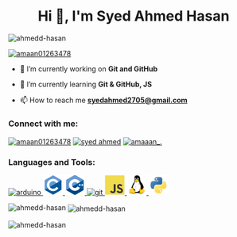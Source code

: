 
<h1 align="center">Hi 👋, I'm Syed Ahmed Hasan</h1>
<p align="left"> <img src="https://komarev.com/ghpvc/?username=ahmedd-hasan&label=Profile%20views&color=0e75b6&style=flat" alt="ahmedd-hasan" /> </p>

<p align="left"> <a href="https://twitter.com/amaan01263478" target="blank"><img src="https://img.shields.io/twitter/follow/amaan01263478?logo=twitter&style=for-the-badge" alt="amaan01263478" /></a> </p>

- 🔭 I’m currently working on **Git and GitHub**

- 🌱 I’m currently learning **Git & GitHub, JS**

- 📫 How to reach me **syedahmed2705@gmail.com**

<h3 align="left">Connect with me:</h3>
<p align="left">
<a href="https://twitter.com/amaan01263478" target="blank"><img align="center" src="https://raw.githubusercontent.com/rahuldkjain/github-profile-readme-generator/master/src/images/icons/Social/twitter.svg" alt="amaan01263478" height="30" width="40" /></a>
<a href="https://linkedin.com/in/syed ahmed" target="blank"><img align="center" src="https://raw.githubusercontent.com/rahuldkjain/github-profile-readme-generator/master/src/images/icons/Social/linked-in-alt.svg" alt="syed ahmed" height="30" width="40" /></a>
<a href="https://instagram.com/amaaan_." target="blank"><img align="center" src="https://raw.githubusercontent.com/rahuldkjain/github-profile-readme-generator/master/src/images/icons/Social/instagram.svg" alt="amaaan_." height="30" width="40" /></a>
</p>

<h3 align="left">Languages and Tools:</h3>
<p align="left"> <a href="https://www.arduino.cc/" target="_blank" rel="noreferrer"> <img src="https://cdn.worldvectorlogo.com/logos/arduino-1.svg" alt="arduino" width="40" height="40"/> </a> <a href="https://www.cprogramming.com/" target="_blank" rel="noreferrer"> <img src="https://raw.githubusercontent.com/devicons/devicon/master/icons/c/c-original.svg" alt="c" width="40" height="40"/> </a> <a href="https://www.w3schools.com/cpp/" target="_blank" rel="noreferrer"> <img src="https://raw.githubusercontent.com/devicons/devicon/master/icons/cplusplus/cplusplus-original.svg" alt="cplusplus" width="40" height="40"/> </a> <a href="https://git-scm.com/" target="_blank" rel="noreferrer"> <img src="https://www.vectorlogo.zone/logos/git-scm/git-scm-icon.svg" alt="git" width="40" height="40"/> </a> <a href="https://developer.mozilla.org/en-US/docs/Web/JavaScript" target="_blank" rel="noreferrer"> <img src="https://raw.githubusercontent.com/devicons/devicon/master/icons/javascript/javascript-original.svg" alt="javascript" width="40" height="40"/> </a> <a href="https://www.linux.org/" target="_blank" rel="noreferrer"> <img src="https://raw.githubusercontent.com/devicons/devicon/master/icons/linux/linux-original.svg" alt="linux" width="40" height="40"/> </a> <a href="https://www.python.org" target="_blank" rel="noreferrer"> <img src="https://raw.githubusercontent.com/devicons/devicon/master/icons/python/python-original.svg" alt="python" width="40" height="40"/> </a> </p>

<p><img align="left" src="https://github-readme-stats.vercel.app/api/top-langs?username=ahmedd-hasan&show_icons=true&locale=en&layout=compact" alt="ahmedd-hasan" /></p>

<p>&nbsp;<img align="center" src="https://github-readme-stats.vercel.app/api?username=ahmedd-hasan&show_icons=true&locale=en" alt="ahmedd-hasan" /></p>

<p><img align="center" src="https://github-readme-streak-stats.herokuapp.com/?user=ahmedd-hasan&" alt="ahmedd-hasan" /></p>

